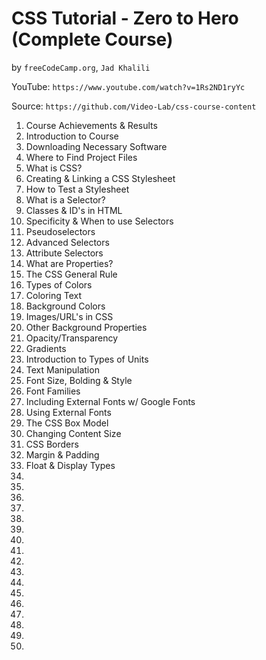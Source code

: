 # CSS Tutorial - Zero to Hero (Complete Course)
by `freeCodeCamp.org`, `Jad Khalili`

YouTube: `https://www.youtube.com/watch?v=1Rs2ND1ryYc`

Source: `https://github.com/Video-Lab/css-course-content`

1. Course Achievements & Results
2. Introduction to Course
3. Downloading Necessary Software
4. Where to Find Project Files
5. What is CSS?
6. Creating & Linking a CSS Stylesheet
7. How to Test a Stylesheet
8. What is a Selector?
9. Classes & ID's in HTML
10. Specificity & When to use Selectors
11. Pseudoselectors
12. Advanced Selectors
13. Attribute Selectors
14. What are Properties?
15. The CSS General Rule
16. Types of Colors
17. Coloring Text
18. Background Colors
19. Images/URL's in CSS
20. Other Background Properties
21. Opacity/Transparency
22. Gradients
23. Introduction to Types of Units
24. Text Manipulation
25. Font Size, Bolding & Style
26. Font Families
27. Including External Fonts w/ Google Fonts
28. Using External Fonts
29. The CSS Box Model
30. Changing Content Size
31. CSS Borders
32. Margin & Padding
33. Float & Display Types
34.
35.
36.
37.
38.
39.
40.
41.
42.
43.
44.
45.
46.
47.
48.
49.
50.